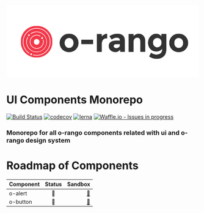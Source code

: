 ![](./docs/img/logo-orango.svg)

# UI Components Monorepo
[![Build Status](https://travis-ci.org/o-rango/o-rango-components.svg?branch=master)](https://travis-ci.org/o-rango/o-rango-components)
[![codecov](https://codecov.io/gh/o-rango/o-rango-components/branch/master/graph/badge.svg)](https://codecov.io/gh/o-rango/o-rango-components)
[![lerna](https://img.shields.io/badge/maintained%20with-lerna-cc00ff.svg)](https://lernajs.io/)
[![Waffle.io - Issues in progress](https://badge.waffle.io/o-rango/o-rango-components.png?label=in%20progress&title=In%20Progress)](http://waffle.io/o-rango/o-rango-components)




### Monorepo for all o-rango components related with ui and o-rango design system





# Roadmap of Components

| Component        | Status           | Sandbox                                               |
| ---------------- |:----------------:| -----------------------------------------------------:|
| o-alert          | :construction:   | [:link:](https://codesandbox.io/s/n7m2y31n44)         |
| o-button         | :construction:   | [:link:](https://codesandbox.io/s/6yrk93qw23)                                                      |